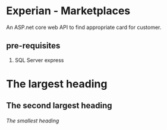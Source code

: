 # Experian - Marketplaces

An ASP.net core web API to find appropriate card for customer.

## pre-requisites
1. SQL Server express



# The largest heading
## The second largest heading
###### The smallest heading
